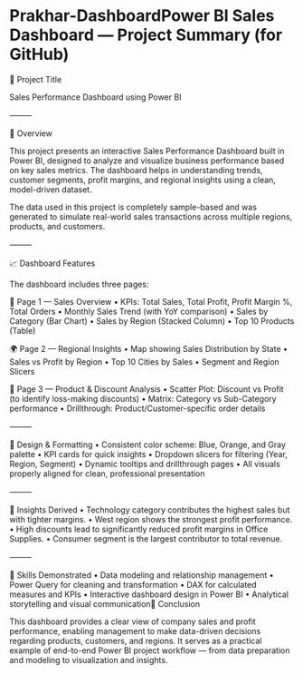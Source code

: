 # Prakhar-DashboardPower BI Sales Dashboard — Project Summary (for GitHub)

📘 Project Title

Sales Performance Dashboard using Power BI

⸻

🧩 Overview

This project presents an interactive Sales Performance Dashboard built in Power BI, designed to analyze and visualize business performance based on key sales metrics.
The dashboard helps in understanding trends, customer segments, profit margins, and regional insights using a clean, model-driven dataset.

The data used in this project is completely sample-based and was generated to simulate real-world sales transactions across multiple regions, products, and customers.

⸻

📈 Dashboard Features

The dashboard includes three pages:

📍 Page 1 — Sales Overview
	•	KPIs: Total Sales, Total Profit, Profit Margin %, Total Orders
	•	Monthly Sales Trend (with YoY comparison)
	•	Sales by Category (Bar Chart)
	•	Sales by Region (Stacked Column)
	•	Top 10 Products (Table)

🌍 Page 2 — Regional Insights
	•	Map showing Sales Distribution by State
	•	Sales vs Profit by Region
	•	Top 10 Cities by Sales
	•	Segment and Region Slicers

🧮 Page 3 — Product & Discount Analysis
	•	Scatter Plot: Discount vs Profit (to identify loss-making discounts)
	•	Matrix: Category vs Sub-Category performance
	•	Drillthrough: Product/Customer-specific order details

⸻

🎨 Design & Formatting
	•	Consistent color scheme: Blue, Orange, and Gray palette
	•	KPI cards for quick insights
	•	Dropdown slicers for filtering (Year, Region, Segment)
	•	Dynamic tooltips and drillthrough pages
	•	All visuals properly aligned for clean, professional presentation

⸻

🚀 Insights Derived
	•	Technology category contributes the highest sales but with tighter margins.
	•	West region shows the strongest profit performance.
	•	High discounts lead to significantly reduced profit margins in Office Supplies.
	•	Consumer segment is the largest contributor to total revenue.

⸻

🧠 Skills Demonstrated
	•	Data modeling and relationship management
	•	Power Query for cleaning and transformation
	•	DAX for calculated measures and KPIs
	•	Interactive dashboard design in Power BI
	•	Analytical storytelling and visual communication🏁 Conclusion

This dashboard provides a clear view of company sales and profit performance, enabling management to make data-driven decisions regarding products, customers, and regions.
It serves as a practical example of end-to-end Power BI project workflow — from data preparation and modeling to visualization and insights.
